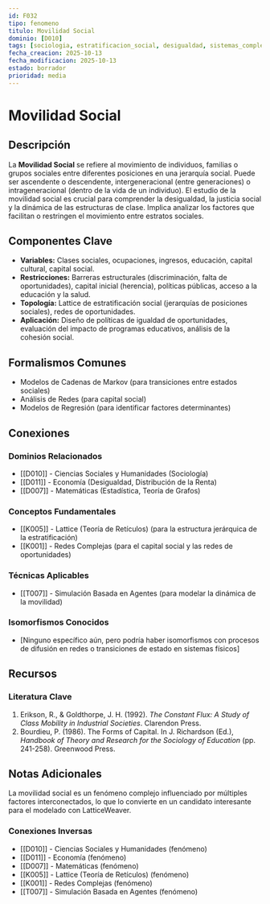 ```yaml
---
id: F032
tipo: fenomeno
titulo: Movilidad Social
dominio: [D010]
tags: [sociologia, estratificacion_social, desigualdad, sistemas_complejos]
fecha_creacion: 2025-10-13
fecha_modificacion: 2025-10-13
estado: borrador
prioridad: media
---
```


# Movilidad Social

## Descripción

La **Movilidad Social** se refiere al movimiento de individuos, familias o grupos sociales entre diferentes posiciones en una jerarquía social. Puede ser ascendente o descendente, intergeneracional (entre generaciones) o intrageneracional (dentro de la vida de un individuo). El estudio de la movilidad social es crucial para comprender la desigualdad, la justicia social y la dinámica de las estructuras de clase. Implica analizar los factores que facilitan o restringen el movimiento entre estratos sociales.

## Componentes Clave

- **Variables:** Clases sociales, ocupaciones, ingresos, educación, capital cultural, capital social.
- **Restricciones:** Barreras estructurales (discriminación, falta de oportunidades), capital inicial (herencia), políticas públicas, acceso a la educación y la salud.
- **Topología:** Lattice de estratificación social (jerarquías de posiciones sociales), redes de oportunidades.
- **Aplicación:** Diseño de políticas de igualdad de oportunidades, evaluación del impacto de programas educativos, análisis de la cohesión social.

## Formalismos Comunes

- Modelos de Cadenas de Markov (para transiciones entre estados sociales)
- Análisis de Redes (para capital social)
- Modelos de Regresión (para identificar factores determinantes)

## Conexiones

### Dominios Relacionados
- [[D010]] - Ciencias Sociales y Humanidades (Sociología)
- [[D011]] - Economía (Desigualdad, Distribución de la Renta)
- [[D007]] - Matemáticas (Estadística, Teoría de Grafos)

### Conceptos Fundamentales
- [[K005]] - Lattice (Teoría de Retículos) (para la estructura jerárquica de la estratificación)
- [[K001]] - Redes Complejas (para el capital social y las redes de oportunidades)

### Técnicas Aplicables
- [[T007]] - Simulación Basada en Agentes (para modelar la dinámica de la movilidad)

### Isomorfismos Conocidos
- [Ninguno específico aún, pero podría haber isomorfismos con procesos de difusión en redes o transiciones de estado en sistemas físicos]

## Recursos

### Literatura Clave
1.  Erikson, R., & Goldthorpe, J. H. (1992). *The Constant Flux: A Study of Class Mobility in Industrial Societies*. Clarendon Press.
2.  Bourdieu, P. (1986). The Forms of Capital. In J. Richardson (Ed.), *Handbook of Theory and Research for the Sociology of Education* (pp. 241-258). Greenwood Press.

## Notas Adicionales

La movilidad social es un fenómeno complejo influenciado por múltiples factores interconectados, lo que lo convierte en un candidato interesante para el modelado con LatticeWeaver.

### Conexiones Inversas
- [[D010]] - Ciencias Sociales y Humanidades (fenómeno)
- [[D011]] - Economía (fenómeno)
- [[D007]] - Matemáticas (fenómeno)
- [[K005]] - Lattice (Teoría de Retículos) (fenómeno)
- [[K001]] - Redes Complejas (fenómeno)
- [[T007]] - Simulación Basada en Agentes (fenómeno)


